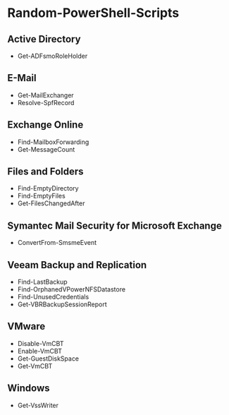 # Random-PowerShell-Scripts

<h2>Active Directory</h2>

- Get-ADFsmoRoleHolder</br>

<h2>E-Mail</h2>

- Get-MailExchanger
- Resolve-SpfRecord

<h2>Exchange Online</h2>

- Find-MailboxForwarding</br>
- Get-MessageCount</br>

<h2>Files and Folders</h2>

- Find-EmptyDirectory
- Find-EmptyFiles
- Get-FilesChangedAfter

<h2>Symantec Mail Security for Microsoft Exchange</h2>

- ConvertFrom-SmsmeEvent</br>

<h2>Veeam Backup and Replication</h2>

- Find-LastBackup</br>
- Find-OrphanedVPowerNFSDatastore</br>
- Find-UnusedCredentials</br>
- Get-VBRBackupSessionReport</br>

<h2>VMware</h2>

- Disable-VmCBT
- Enable-VmCBT
- Get-GuestDiskSpace</br>
- Get-VmCBT</br>

<h2>Windows</h2>

- Get-VssWriter